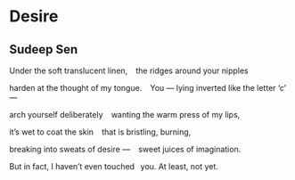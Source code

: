 # Desire
## Sudeep Sen
Under the soft translucent linen,
  the ridges around your nipples

harden at the thought of my tongue.
  You — lying inverted like the letter ‘c’ —

arch yourself deliberately
  wanting the warm press of my lips,

it’s wet to coat the skin
  that is bristling, burning,

breaking into sweats of desire —
  sweet juices of imagination.

But in fact, I haven’t even touched
 you. At least, not yet.